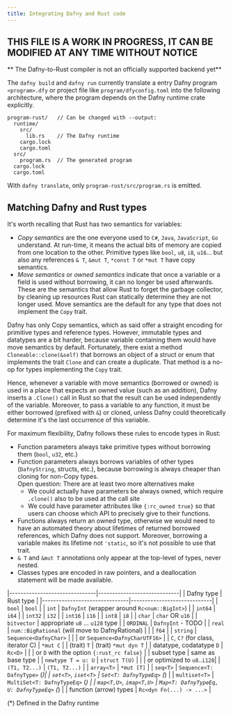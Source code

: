 ```yaml
---
title: Integrating Dafny and Rust code
---
```


## THIS FILE IS A WORK IN PROGRESS, IT CAN BE MODIFIED AT ANY TIME WITHOUT NOTICE
** The Dafny-to-Rust compiler is not an officially supported backend yet**

The `dafny build` and `dafny run` currently translate a entry Dafny program `<program>.dfy`
or project file like `program/dfyconfig.toml` into the following architecture,
where the program depends on the Dafny runtime crate explicitly.
```
program-rust/   // Can be changed with --output:
  runtime/
    src/
      lib.rs    // The Dafny runtime
    cargo.lock
    cargo.toml
  src/
    program.rs  // The generated program
  cargo.lock
  cargo.toml
```

With `dafny translate`, only `program-rust/src/program.rs` is emitted.

## **Matching Dafny and Rust types**

It's worth recalling that Rust has two semantics for variables:

* *Copy semantics* are the one everyone used to `C#`, `Java`, `JavaScript`, `Go` understand.
At run-time, it means the actual bits of memory are copied from one location to the other.
Primitive types like `bool`, `u8`, `i8`, `u16`... but also any references `& T`, `&mut T`, `*const T` or `*mut T` have copy semantics.
* *Move semantics* or *owned semantics* indicate that once a variable or a field is used without borrowing, it can no longer be used afterwards. These are the semantics that allow Rust to forget the garbage collector, by cleaning up resources Rust can statically determine they are not longer used.
Move semantics are the default for any type that does not implement the `Copy` trait.

Dafny has only Copy semantics, which as said offer a straight encoding for primitive types and reference types.
However, immutable types and datatypes are a bit harder, because variable containing them would have
move semantics by default. Fortunately, there exist a method `Cloneable::clone(&self)` that borrows an object of a struct or enum that implements the trait `Clone` and can create a duplicate. That method is a no-op for types implementing the `Copy` trait.

Hence, whenever a variable with move semantics (borrowed or owned) is used in a place that expects an owned value (such as an addition), Dafny inserts a `.Clone()` call in Rust so that the result can be used independently of the variable. Moreover, to pass a variable to any function, it must be either borrowed (prefixed with `&`) or cloned, unless Dafny could theoretically determine it's the last occurrence of this variable.

For maximum flexibility, Dafny follows these rules to encode types in Rust:
- Function parameters always take primitive types without borrowing them (`bool`, `u32`, etc.) 
- Function parameters always borrows variables of other types (`DafnyString`, structs, etc.), because
  borrowing is always cheaper than cloning for non-Copy types.  
  Open question: There are at least two more alternatives make
  - We could actually have parameters be always owned, which require `.clone()` also to be used at the call site
  - We could have parameter attributes like `{:rc_owned true}` so that users can choose which API to precisely give to their functions.
- Functions always return an owned type, otherwise we would need to have an automated theory about lifetimes of returned borrowed references, which Dafny does not support. Moreover, borrowing a variable makes its lifetime not `'static`, so it's not possible to use that trait.
- `& T` and `&mut T` annotations only appear at the top-level of types, never nested.
- Classes types are encoded in raw pointers, and a deallocation statement will be made available.

|-------------------------------|-----------------------------|
|  Dafny type                   |   Rust type                 |
|-------------------------------|-----------------------------|
| `bool`                        | `bool`                      |
| `int`                         | `DafnyInt` (wrapper around `Rc<num::BigInt>`)   |
| `int64`                       | `i64`                       |
| `int32`                       | `i32`                       |
| `int16`                       | `i16`                       |
| `int8`                        | `i8`                        |
| `char`                        | `char` OR `u16`             |
| `bitvector`                   | appropriate `u8` ... `u128` type  |
| `ORDINAL`                     | `DafnyInt` - TODO           |
| `real`                        | `num::BigRational` (will move to DafnyRational) |
|                               | `f64`                       |
| `string`                      | `Sequence<DafnyChar>`       |
|                               | or `Sequence<DafnyCharUTF16>`  |
| `C`, `C?` (for class, iterator C) | `*mut C`                |
| (trait) `T`                   | (trait) `*mut dyn T`        |
| datatype, codatatype `D`      | `Rc<D>`                     |
|                               | or `D` with the option `{:rust_rc false}` |
| subset type                   | same as base type           |
| `newtype T = u: U`            | `struct T(U)`               |
|                               | or optimized to `u8`..`i128`|
| `(T1, T2...)`                 | `(T1, T2...)`               |
| `array<T>`                    | `*mut [T]`                  |
| `seq<T>`                      | `Sequence<T: DafnyType>` (*)|
| `set<T>`, `iset<T>`           | `Set<T: DafnyTypeEq>` (*)      |
| `multiset<T>`                 | `MultiSet<T: DafnyTypeEq>` (*) |
| `map<T,U>`, `imap<T,U>`       | `Map<T: DafnyTypeEq, U: DafnyTypeEq>` (*) |
| function (arrow) types        | `Rc<dyn Fn(...) -> ...>`    |

(*) Defined in the Dafny runtime

